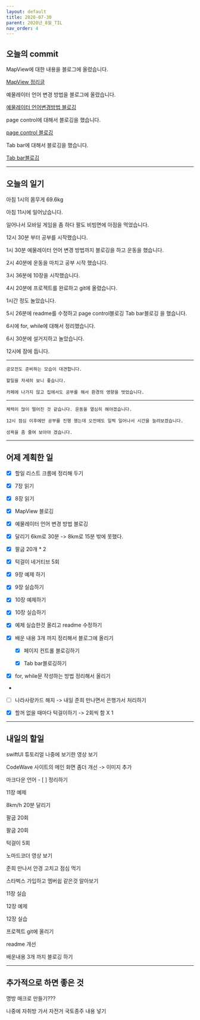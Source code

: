 ```yaml
---
layout: default
title: 2020-07-30
parent: 2020년_8월_TIL
nav_order: 4
---
```


## 오늘의 commit

MapView에 대한 내용을 블로그에 올렸습니다.

[MapView 정리글](https://c0dewave.github.io/docs/14-IOS/012-MapView%ED%99%9C%EC%9A%A9%ED%95%98%EA%B8%B0/)

예물레이터 언어 변경 방법을 블로그에 올렸습니다.

[예물레이터 언어변경방법 블로깅](https://c0dewave.github.io/docs/14-IOS/013-%EC%98%88%EB%AC%BC%EB%A0%88%EC%9D%B4%ED%84%B0%EC%96%B8%EC%96%B4%EB%B3%80%EA%B2%BD/)

page control에 대해서 블로깅을 했습니다.

[page control 블로깅](https://c0dewave.github.io/docs/14-IOS/014-PageControl/)

Tab bar에 대해서 블로깅을 했습니다.

[Tab bar블로깅](https://c0dewave.github.io/docs/14-IOS/015-Tab_bar/)

---

## 오늘의 일기

아침 1시의 몸무게 69.6kg

아침 11시에 일어났습니다.

일어나서 모바일 게임을 좀 하다 팔도 비빔면에 아점을 먹었습니다.

12시 30분 부터 공부를 시작했습니다.

1시 30분 예물레이터 언어 변경 방법까지 블로깅을 하고 운동을 했습니다.

2시 40분에 운동을 마치고 공부 시작 했습니다.

3시 36분에 10장을 시작했습니다.

4시 20분에 프로젝트를 완료하고 git에 올렸습니다.

1시간 정도 놀았습니다.

5시 26분에 readme를 수정하고 page control블로깅 Tab bar블로깅 을 했습니다.

6시에 for, while에 대해서 정리했습니다.

6시 30분에 설거지하고 놀았습니다.

12시에 잠에 듭니다.

---

    공모전도 준비하는 모습이 대견합니다.

    할일을 자세히 보니 좋습니다.

    카페에 나가지 않고 집에서도 공부를 해서 환경의 영향을 벗었습니다.

---

    체력이 많이 떨어진 것 같습니다. 운동을 열심히 해야겠습니다.

    12시 점심 이후에만 공부를 진행 했는데 오전에도 일찍 일어나서 시간을 늘려보겠습니다.

    성욕을 좀 줄여 보아야 겠습니다.

---

## 어제 계획한 일

- [X] 할일 리스트 크롬에 정리해 두기

- [X] 7장 읽기

- [X] 8장 읽기

- [X] MapView 블로깅

- [X] 예물레이터 언어 변경 방법 블로깅

- [X] 달리기 6km로 30분 -> 8km로 15분 밖에 못했다.

- [X] 팔굽 20개 * 2

- [X] 턱걸이 네거티브 5회

- [X] 9장 예제 하기

- [X] 9장 실습하기

- [X] 10장 예제하기

- [X] 10장 실습하기

- [X] 예제 실습한것 올리고 readme 수정하기

- [X] 배운 내용 3개 까지 정리해서 블로그에 올리기

    - [X] 페이지 컨트롤 블로깅하기

    - [X] Tab bar블로깅하기

- [X] for, while문 작성하는 방법 정리해서 올리기

+

- [ ] 나라사랑카드 해지 -> 내일 준희 만나면서 은행가서 처리하기

- [X] 할꺼 없을 때마다 턱걸이하기 -> 2회씩 함 X 1

---

## 내일의 할일

swiftUI 튜토리얼 나중에 보기한 영상 보기

CodeWave 사이트의 메인 화면 좀더 개선 -> 이미지 추가

마크다운 언어 - [ ] 정리하기

11장 예제

8km/h 20분 달리기

팔굽 20회

팔굽 20회

턱걸이 5회

노마드코더 영상 보기

준희 만나서 안경 고치고 점심 먹기

스타벅스 가입하고 멤버쉽 같은것 알아보기

11장 실습

12장 예제

12장 실습

프로젝트 git에 올리기

readme 개선

배운내용 3개 까지 블로깅 하기

---

## 추가적으로 하면 좋은 것

명방 매크로 만들기???

나중에 자취방 가서 자전거 국토종주 내용 넣기